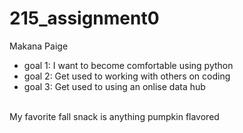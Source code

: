 # 215_assignment0
Makana Paige 
- goal 1: I want to become comfortable using python
- goal 2: Get used to working with others on coding
- goal 3: Get used to using an onlise data hub 
<br>
My favorite fall snack is anything pumpkin flavored 
